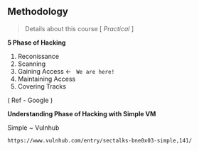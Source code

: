 ## Methodology

> Details about this course [ *Practical* ]

**5 Phase of Hacking**

 1. Reconissance
 2. Scanning
 3. Gaining Access <- ` We are here!`
 4. Maintaining Access
 5. Covering Tracks

( Ref - Google )

**Understanding Phase of Hacking with Simple VM**


Simple ~ Vulnhub 
```
https://www.vulnhub.com/entry/sectalks-bne0x03-simple,141/
```

